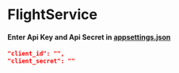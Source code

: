 # FlightService

#### Enter Api Key and Api Secret in [appsettings.json](appsettings.json)
```json
"client_id": "",
"client_secret": ""
```
